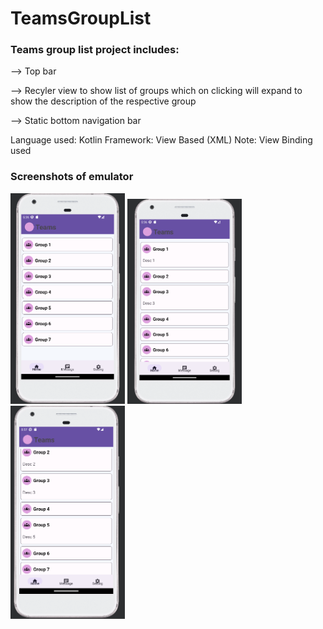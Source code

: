 # TeamsGroupList
<h3>Teams group list project includes: </h3>
<p>--> Top bar</p>
<p>--> Recyler view to show list of groups which on clicking will expand to show the description of the respective group</p>
<p>--> Static bottom navigation bar</P>

<p> Language used: Kotlin 
  Framework: View Based (XML)
  Note: View Binding used 
</p>

<h3>Screenshots of emulator</h3>
<img width="183" alt="image" src="TeamsGroupList_SS1.png">
<img width="183" alt="image" src="TeamsGroupList_SS2.png">
<img width="183" alt="image" src="TeamsGroupList_SS3.png">
